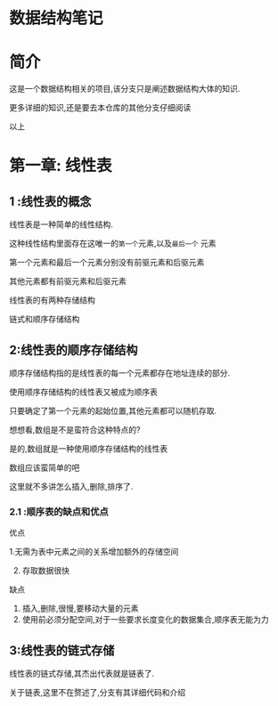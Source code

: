 # 数据结构笔记

# 简介

这是一个数据结构相关的项目,该分支只是阐述数据结构大体的知识.

更多详细的知识,还是要去本仓库的其他分支仔细阅读

以上

# 第一章: 线性表

## 1 :线性表的概念

线性表是一种简单的线性结构.

这种线性结构里面存在这唯一的`第一个`元素,以及`最后一个` 元素

第一个元素和最后一个元素分别没有前驱元素和后驱元素

其他元素都有前驱元素和后驱元素

线性表的有两种存储结构

链式和顺序存储结构



## 2:线性表的顺序存储结构

顺序存储结构指的是线性表的每一个元素都存在地址连续的部分.

使用顺序存储结构的线性表又被成为顺序表

只要确定了第一个元素的起始位置,其他元素都可以随机存取.

想想看,数组是不是蛮符合这种特点的?

是的,数组就是一种使用顺序存储结构的线性表

数组应该蛮简单的吧

这里就不多讲怎么插入,删除,排序了.



### 2.1 :顺序表的缺点和优点

优点

   1.无需为表中元素之间的关系增加额外的存储空间

2. 存取数据很快

缺点

1. 插入,删除,很慢,要移动大量的元素
2. 使用前必须分配空间,对于一些要求长度变化的数据集合,顺序表无能为力

## 3:线性表的链式存储

线性表的链式存储,其杰出代表就是链表了.

关于链表,这里不在赘述了,分支有其详细代码和介绍





